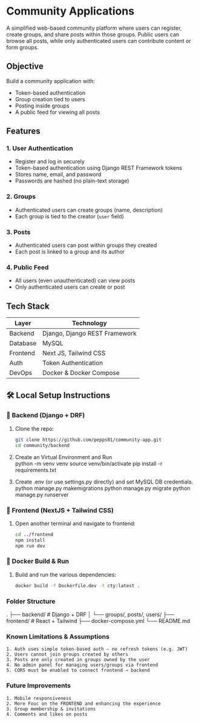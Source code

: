 # Community Applications
A simplified web-based community platform where users can register, create groups, and share posts within those groups.   Public users can browse all posts, while only authenticated users can contribute content or form groups.

## Objective

Build a community application with:

- Token-based authentication
- Group creation tied to users
- Posting inside groups
- A public feed for viewing all posts


## Features

### 1. User Authentication
- Register and log in securely
- Token-based authentication using Django REST Framework tokens
- Stores name, email, and password
- Passwords are hashed (no plain-text storage)

### 2. Groups
- Authenticated users can create groups (name, description)
- Each group is tied to the creator (`user` field)

### 3. Posts
- Authenticated users can post within groups they created
- Each post is linked to a group and its author

### 4. Public Feed
- All users (even unauthenticated) can view posts
- Only authenticated users can create or post


## Tech Stack

| Layer     | Technology                   |
|-----------|------------------------------|
| Backend   | Django, Django REST Framework |
| Database  | MySQL                        |
| Frontend  | Next JS, Tailwind CSS          |
| Auth      | Token Authentication         |
| DevOps    | Docker & Docker Compose      |



## 🛠️ Local Setup Instructions

### 🔽 Backend (Django + DRF)

1. Clone the repo:
   ```bash
   git clone https://github.com/pepps01/community-app.git
   cd community/backend

2. Create an Virtual Environment and Run  
    python -m venv venv
    source venv/bin/activate
    pip install -r requirements.txt

3. Create .env (or use settings.py directly) and set MySQL DB credentials.
    python manage.py makemigrations
    python manage.py migrate
    python manage.py runserver


### 🔽 Frontend (NextJS + Tailwind CSS)
1. Open another terminal and navigate to frontend:
   ```bash
   cd ../frontend
   npm install
   npm run dev


### 🔽 Docker Build & Run
1. Build and run the various dependencies:
    ```bash
    docker build -f Dockerfile.dev -t cty:latest .


### Folder Structure
.
├── backend/              # Django + DRF
│   └── groups/, posts/, users/
├── frontend/             # React + Tailwind
├── docker-compose.yml
└── README.md


### Known Limitations & Assumptions
    1. Auth uses simple token-based auth — no refresh tokens (e.g. JWT)
    2. Users cannot join groups created by others
    3. Posts are only created in groups owned by the user
    4. No admin panel for managing users/groups via frontend
    5. CORS must be enabled to connect frontend → backend


### Future Improvements
    1. Mobile responsiveness
    2. More Fouc on the FRONTEND and enhancing the experience
    3. Group membership & invitations
    4. Comments and likes on posts
